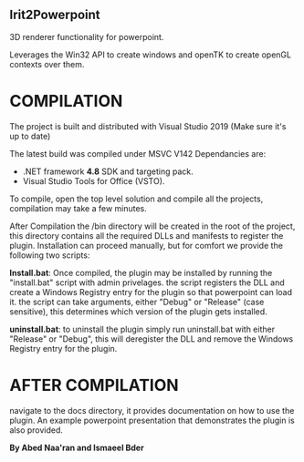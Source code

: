 ## Irit2Powerpoint

3D renderer functionality for powerpoint.

Leverages the Win32 API to create windows and openTK to create openGL contexts over them.

# COMPILATION

The project is built and distributed with Visual Studio 2019 (Make sure it's up to date)

The latest build was compiled under MSVC V142
Dependancies are:

* .NET framework **4.8** SDK and targeting pack.
* Visual Studio Tools for Office (VSTO).

To compile, open the top level solution and compile all the projects, compilation may take a few minutes.

After Compilation the /bin directory will be created in the root of the project, this directory contains all the
required DLLs and manifests to register the plugin.
Installation can proceed manually, but for comfort we provide the following two scripts:


**Install.bat**:
Once compiled, the plugin may be installed by running the "install.bat" script with admin privelages.
the script registers the DLL and create a Windows Registry entry for the plugin so that powerpoint can load it.
the script can take arguments, either "Debug" or "Release" (case sensitive), this determines which version of the plugin gets installed.

**uninstall.bat**:
to uninstall the plugin simply run uninstall.bat with either "Release" or "Debug", this will deregister the DLL and remove the Windows Registry entry for the plugin.

# AFTER COMPILATION
navigate to the docs directory, it provides documentation on how to use the plugin. An example powerpoint presentation that demonstrates the plugin is also provided.

**By Abed Naa'ran and Ismaeel Bder**


